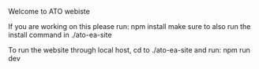 Welcome to ATO webiste

If you are working on this please run: npm install
make sure to also run the install command in ./ato-ea-site

To run the website through local host, cd to ./ato-ea-site and run: npm run dev